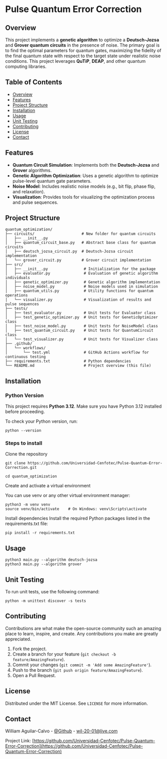 
# Pulse Quantum Error Correction

## Overview

This project implements a **genetic algorithm** to optimize a **Deutsch-Jozsa** and **Grover quantum circuits** in the presence of noise. The primary goal is to find the optimal parameters for quantum gates, maximizing the fidelity of the final quantum state with respect to the target state under realistic noise conditions. This project leverages **QuTiP**, **DEAP**, and other quantum computing libraries.

## Table of Contents

- [Overview](#overview)
- [Features](#features)
- [Project Structure](#project-structure)
- [Installation](#installation)
- [Usage](#usage)
- [Unit Testing](#unit-testing)
- [Contributing](#contributing)
- [License](#license)
- [Contact](#contact)

## Features

- **Quantum Circuit Simulation**: Implements both the **Deutsch-Jozsa** and **Grover** algorithms.
- **Genetic Algorithm Optimization**: Uses a genetic algorithm to optimize pulse-level quantum gate parameters.
- **Noise Model**: Includes realistic noise models (e.g., bit flip, phase flip, and relaxation).
- **Visualization**: Provides tools for visualizing the optimization process and pulse sequences.

## Project Structure

```
quantum_optimization/
├── circuits/                     # New folder for quantum circuits
│   ├── __init__.py
│   ├── quantum_circuit_base.py   # Abstract base class for quantum circuits
│   ├── deutsch_jozsa_circuit.py  # Deutsch-Jozsa circuit implementation
│   └── grover_circuit.py         # Grover circuit implementation
├── src/
│   ├── __init__.py                # Initialization for the package
│   ├── evaluator.py               # Evaluation of genetic algorithm individuals
│   ├── genetic_optimizer.py       # Genetic algorithm implementation
│   ├── noise_model.py             # Noise models used in simulation
│   ├── quantum_utils.py           # Utility functions for quantum operations
│   └── visualizer.py              # Visualization of results and pulse sequences
├── tests/
│   ├── test_evaluator.py          # Unit tests for Evaluator class
│   ├── test_genetic_optimizer.py  # Unit tests for GeneticOptimizer class
│   ├── test_noise_model.py        # Unit tests for NoiseModel class
│   ├── test_quantum_circuit.py    # Unit tests for QuantumCircuit class
│   └── test_visualizer.py         # Unit tests for Visualizer class
├── .github/
│   └── workflows/
│       └── test.yml               # GitHub Actions workflow for continuous testing
├── requirements.txt               # Python dependencies
└── README.md                      # Project overview (this file)
```

## Installation

### Python Version

This project requires **Python 3.12**. Make sure you have Python 3.12 installed before proceeding.

To check your Python version, run:

```
python --version
```

### Steps to install

Clone the repository

```
git clone https://github.com/Universidad-Cenfotec/Pulse-Quantum-Error-Correction.git

cd quantum_optimization
```
Create and activate a virtual environment

You can use venv or any other virtual environment manager:

```
python3 -m venv venv
source venv/bin/activate    # On Windows: venv\Scripts\activate
```
Install dependencies
Install the required Python packages listed in the requirements.txt file:

```
pip install -r requirements.txt
```

## Usage

```
python3 main.py --algorithm deutsch-jozsa
python3 main.py --algorithm grover
```

## Unit Testing

To run unit tests, use the following command:

```
python -m unittest discover -s tests
```

## Contributing

Contributions are what make the open-source community such an amazing place to learn, inspire, and create. Any contributions you make are greatly appreciated.

1. Fork the project.
2. Create a branch for your feature (`git checkout -b feature/AmazingFeature`).
3. Commit your changes (`git commit -m 'Add some AmazingFeature'`).
4. Push to the branch (`git push origin feature/AmazingFeature`).
5. Open a Pull Request.

## License

Distributed under the MIT License. See `LICENSE` for more information.

## Contact

William Aguilar-Calvo - [@Github](https://github.com/thewill-i-am) - wil-20-01@live.com

Project Link: [https://github.com/Universidad-Cenfotec/Pulse-Quantum-Error-Correction](https://github.com/Universidad-Cenfotec/Pulse-Quantum-Error-Correction)